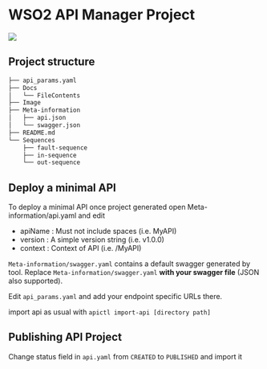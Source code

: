 # WSO2 API Manager Project

<img src="http://validator.swagger.io/validator?url=https://raw.githubusercontent.com/rnavagamuwa/wso2_apim_cicd/master/apim_artifacts/UserAPI/Meta-information/swagger.yaml">

## Project structure

```bash
├── api_params.yaml
├── Docs
│   └── FileContents
├── Image
├── Meta-information
│   ├── api.json
│   └── swagger.json
├── README.md
└── Sequences
    ├── fault-sequence
    ├── in-sequence
    └── out-sequence
```

## Deploy a minimal API

To deploy a minimal API once project generated open Meta-information/api.yaml and edit

- apiName : Must not include spaces (i.e. MyAPI)
- version : A simple version string (i.e. v1.0.0)
- context : Context of API (i.e. /MyAPI)

`Meta-information/swagger.yaml` contains a default swagger generated by tool.
Replace `Meta-information/swagger.yaml` **with your swagger file** (JSON also supported).

Edit `api_params.yaml` and add your endpoint specific URLs there.

import api as usual with
`apictl import-api [directory path]`

## Publishing API Project

Change status field in `api.yaml` from `CREATED` to `PUBLISHED` and import it
